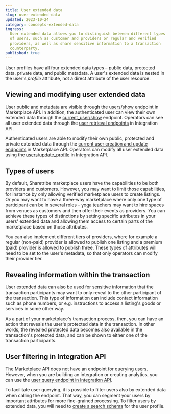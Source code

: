 ```yaml
---
title: User extended data
slug: user-extended-data
updated: 2023-10-24
category: concepts-extended-data
ingress:
  User extended data allows you to distinguish between different types
  of users, such as customer and providers or regular and verified
  providers, as well as share sensitive information to a transaction
  counterparty.
published: true
---
```


User profiles have all four extended data types – public data, protected
data, private data, and public metadata. A user's extended data is
nested in the user's _profile_ attribute, not a direct attribute of the
user resource.

## Viewing and modifying user extended data

User public and metadata are visible through the
[users/show](https://www.sharetribe.com/api-reference/marketplace.html#show-user)
endpoint in Marketplace API. In addition, the authenticated user can
view their own extended data through the
[current_user/show](https://www.sharetribe.com/api-reference/marketplace.html#show-current-user)
endpoint. Operators can see all user extended data through the
[user retrieval endpoints](https://www.sharetribe.com/api-reference/integration.html#users)
in Integration API.

Authenticated users are able to modify their own public, protected and
private extended data through the
[current user creation and update endpoints](https://www.sharetribe.com/api-reference/marketplace.html#current-user)
in Marketplace API. Operators can modify all user extended data using
the
[users/update_profile](https://www.sharetribe.com/api-reference/integration.html#update-user-profile)
in Integration API.

## Types of users

By default, Sharetribe marketplace users have the capabilities to be
both providers and customers. However, you may want to limit those
capabilities, for instance by only allowing verified marketplace users
to create listings. Or you may want to have a three-way marketplace
where only one type of participant can be in several roles – yoga
teachers may want to hire spaces from venues as customers and then offer
their events as providers. You can achieve these types of distinctions
by setting specific attributes in your users' extended data and allowing
them access to certain parts of the marketplace based on those
attributes.

You can also implement different tiers of providers, where for example a
regular (non-paid) provider is allowed to publish one listing and a
premium (paid) provider is allowed to publish three. These types of
attributes will need to be set to the user's metadata, so that only
operators can modify their provider tier.

## Revealing information within the transaction

User extended data can also be used for sensitive information that the
transaction participants may want to only reveal to the other
participant of the transaction. This type of information can include
contact information such as phone numbers, or e.g. instructions to
access a listing's goods or services in some other way.

As a part of your marketplace's transaction process, then, you can have
an action that reveals the user's protected data in the transaction. In
other words, the revealed protected data becomes also available in the
transaction's protected data, and can be shown to either one of the
transaction participants.

## User filtering in Integration API

The Marketplace API does not have an endpoint for querying users.
However, when you are building an integration or creating analytics, you
can use the
[user query endpoint in Integration API](https://www.sharetribe.com/api-reference/integration.html#query-users).

To facilitate user querying, it is possible to filter users also by
extended data when calling the endpoint. That way, you can segment your
users by important attributes for more fine-grained processing. To
filter users by extended data, you will need to
[create a search schema](/how-to/manage-search-schemas-with-sharetribe-cli/)
for the user profile.
